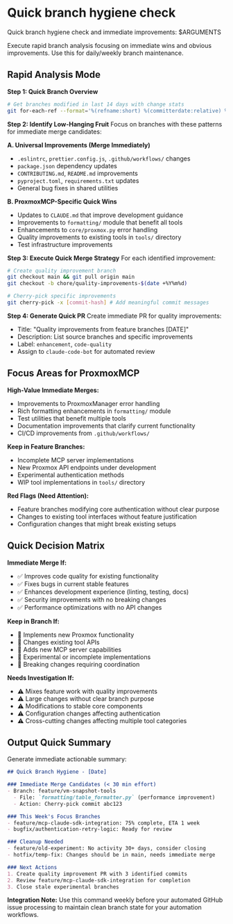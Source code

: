 # Quick branch hygiene check

Quick branch hygiene check and immediate improvements: $ARGUMENTS

Execute rapid branch analysis focusing on immediate wins and obvious improvements. Use this for daily/weekly branch maintenance.

## Rapid Analysis Mode

**Step 1: Quick Branch Overview**

```bash
# Get branches modified in last 14 days with change stats
git for-each-ref --format='%(refname:short) %(committerdate:relative) %(authorname)' refs/heads/ --sort=-committerdate | head -10
```

**Step 2: Identify Low-Hanging Fruit**
Focus on branches with these patterns for immediate merge candidates:

**A. Universal Improvements (Merge Immediately)**

- `.eslintrc`, `prettier.config.js`, `.github/workflows/` changes
- `package.json` dependency updates
- `CONTRIBUTING.md`, `README.md` improvements  
- `pyproject.toml`, `requirements.txt` updates
- General bug fixes in shared utilities

**B. ProxmoxMCP-Specific Quick Wins**

- Updates to `CLAUDE.md` that improve development guidance
- Improvements to `formatting/` module that benefit all tools
- Enhancements to `core/proxmox.py` error handling
- Quality improvements to existing tools in `tools/` directory
- Test infrastructure improvements

**Step 3: Execute Quick Merge Strategy**
For each identified improvement:

```bash
# Create quality improvement branch
git checkout main && git pull origin main
git checkout -b chore/quality-improvements-$(date +%Y%m%d)

# Cherry-pick specific improvements
git cherry-pick -x [commit-hash] # Add meaningful commit messages
```

**Step 4: Generate Quick PR**
Create immediate PR for quality improvements:

- Title: "Quality improvements from feature branches [DATE]"
- Description: List source branches and specific improvements
- Label: `enhancement`, `code-quality`
- Assign to `claude-code-bot` for automated review

## Focus Areas for ProxmoxMCP

**High-Value Immediate Merges:**

- Improvements to ProxmoxManager error handling
- Rich formatting enhancements in `formatting/` module
- Test utilities that benefit multiple tools
- Documentation improvements that clarify current functionality
- CI/CD improvements from `.github/workflows/`

**Keep in Feature Branches:**

- Incomplete MCP server implementations
- New Proxmox API endpoints under development
- Experimental authentication methods
- WIP tool implementations in `tools/` directory

**Red Flags (Need Attention):**

- Feature branches modifying core authentication without clear purpose
- Changes to existing tool interfaces without feature justification
- Configuration changes that might break existing setups

## Quick Decision Matrix

**Immediate Merge If:**

- ✅ Improves code quality for existing functionality
- ✅ Fixes bugs in current stable features
- ✅ Enhances development experience (linting, testing, docs)
- ✅ Security improvements with no breaking changes
- ✅ Performance optimizations with no API changes

**Keep in Branch If:**

- 🔄 Implements new Proxmox functionality
- 🔄 Changes existing tool APIs
- 🔄 Adds new MCP server capabilities
- 🔄 Experimental or incomplete implementations
- 🔄 Breaking changes requiring coordination

**Needs Investigation If:**

- ⚠️ Mixes feature work with quality improvements
- ⚠️ Large changes without clear branch purpose
- ⚠️ Modifications to stable core components
- ⚠️ Configuration changes affecting authentication
- ⚠️ Cross-cutting changes affecting multiple tool categories

## Output Quick Summary

Generate immediate actionable summary:

```markdown
## Quick Branch Hygiene - [Date]

### Immediate Merge Candidates (< 30 min effort)
- Branch: feature/vm-snapshot-tools
  - File: `formatting/table_formatter.py` (performance improvement)
  - Action: Cherry-pick commit abc123

### This Week's Focus Branches
- feature/mcp-claude-sdk-integration: 75% complete, ETA 1 week
- bugfix/authentication-retry-logic: Ready for review

### Cleanup Needed
- feature/old-experiment: No activity 30+ days, consider closing
- hotfix/temp-fix: Changes should be in main, needs immediate merge

### Next Actions
1. Create quality improvement PR with 3 identified commits
2. Review feature/mcp-claude-sdk-integration for completion
3. Close stale experimental branches
```

**Integration Note:** Use this command weekly before your automated GitHub issue processing to maintain clean branch state for your automation workflows.
